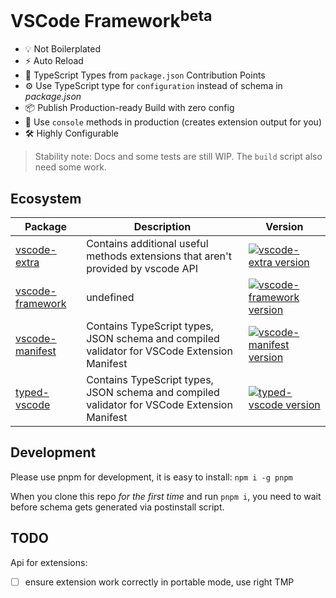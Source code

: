 # VSCode Framework<sup>beta</sup>

- 💡 Not Boilerplated
- ⚡️ Auto Reload
- 🔑 TypeScript Types from `package.json` Contribution Points
- ⚙️ Use TypeScript type for `configuration` instead of schema in *package.json*
- 📦 Publish Production-ready Build with zero config
- 🚀 Use `console` methods in production (creates extension output for you)
- 🛠️ Highly Configurable

> Stability note: Docs and some tests are still WIP. The `build` script also need some work.

## Ecosystem
| Package | Description | Version |
| --- | --- | --- |
| [vscode-extra](https://github.com/zardoy/vscode-framework/tree/main/packages/vscode-extra) | Contains additional useful methods extensions that aren't provided by vscode API | [![vscode-extra version](https://img.shields.io/npm/v/vscode-extra.svg?label=%20)](https://npmjs.com/vscode-extra) |
| [vscode-framework](https://github.com/zardoy/vscode-framework/tree/main/packages/vscode-framework) | undefined | [![vscode-framework version](https://img.shields.io/npm/v/vscode-framework.svg?label=%20)](https://npmjs.com/vscode-framework) |
| [vscode-manifest](https://github.com/zardoy/vscode-framework/tree/main/packages/vscode-manifest) | Contains TypeScript types, JSON schema and compiled validator for VSCode Extension Manifest | [![vscode-manifest version](https://img.shields.io/npm/v/vscode-manifest.svg?label=%20)](https://npmjs.com/vscode-manifest) |
| [typed-vscode](https://github.com/zardoy/vscode-framework/tree/main/packages/typed-vscode) | Contains TypeScript types, JSON schema and compiled validator for VSCode Extension Manifest | [![typed-vscode version](https://img.shields.io/npm/v/typed-vscode.svg?label=%20)](https://npmjs.com/typed-vscode) |

## Development

Please use pnpm for development, it is easy to install: `npm i -g pnpm`

When you clone this repo *for the first time* and run `pnpm i`, you need to wait before schema gets generated via postinstall script.

## TODO

Api for extensions:

- [ ] ensure extension work correctly in portable mode, use right TMP
